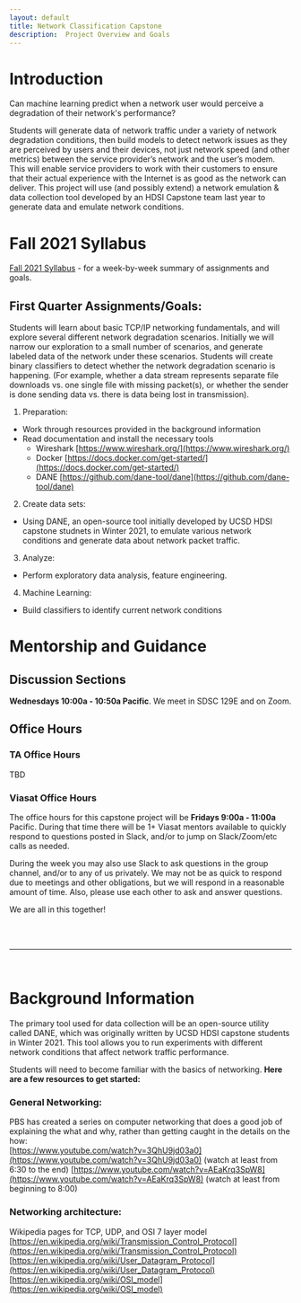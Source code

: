 ```yaml
---
layout: default
title: Network Classification Capstone
description:  Project Overview and Goals
---
```


# Introduction

Can machine learning predict when a network user would perceive a degradation of their network's performance?

Students will generate data of network traffic under a variety of network degradation conditions, then build models to detect network issues as they are perceived by users and their devices, not just network speed (and other metrics) between the service provider’s network and the user’s modem.  This will enable service providers to work with their customers to ensure that their actual experience with the Internet is as good as the network can deliver.  This project will use (and possibly extend) a network emulation & data collection tool developed by an HDSI Capstone team last year to generate data and emulate network conditions.


# Fall 2021 Syllabus
[Fall 2021 Syllabus](Fall_2021_syllabus.html) - for a week-by-week summary of assignments and goals.


## First Quarter Assignments/Goals:

Students will learn about basic TCP/IP networking fundamentals, and will explore several different network degradation scenarios.  Initially we will narrow our exploration to a small number of scenarios, and generate labeled data of the network under these scenarios.  Students will create binary classifiers to detect whether the network degradation scenario is happening.  (For example, whether a data stream represents separate file downloads vs. one single file with missing packet(s), or whether the sender is done sending data vs. there is data being lost in transmission).


1. Preparation:
  * Work through resources provided in the background information 
  * Read documentation and install the necessary tools
    * Wireshark [https://www.wireshark.org/](https://www.wireshark.org/)
    * Docker [https://docs.docker.com/get-started/](https://docs.docker.com/get-started/)
    * DANE [https://github.com/dane-tool/dane](https://github.com/dane-tool/dane)
2. Create data sets:
  * Using DANE, an open-source tool initially developed by UCSD HDSI capstone studnets in Winter 2021, to emulate various network conditions and generate data about network packet traffic.
3. Analyze:
  * Perform exploratory data analysis, feature engineering.
4. Machine Learning:
  * Build classifiers to identify current network conditions



# Mentorship and Guidance
## Discussion Sections
**Wednesdays 10:00a - 10:50a Pacific**.  We meet in SDSC 129E and on Zoom.


## Office Hours

### TA Office Hours
TBD

### Viasat Office Hours
The office hours for this capstone project will be **Fridays 9:00a - 11:00a** Pacific.  During that time there will be 1+ Viasat mentors available to quickly respond to questions posted in Slack, and/or to jump on Slack/Zoom/etc calls as needed.

During the week you may also use Slack to ask questions in the group channel, and/or to any of us privately.  We may not be as quick to respond due to meetings and other obligations, but we will respond in a reasonable amount of time.  Also, please use each other to ask and answer questions.

We are all in this together!

<br />
<br />
<hr />
<br />

# Background Information
The primary tool used for data collection will be an open-source utility called DANE, which was originally written by UCSD HDSI capstone students in Winter 2021.  This tool allows you to run experiments with different network conditions that affect network traffic performance.

Students will need to become familiar with the basics of networking.  **Here are a few resources to get started:** 

### General Networking:
PBS has created a series on computer networking that does a good job of explaining the what and why, rather than getting caught in the details on the how:  
[https://www.youtube.com/watch?v=3QhU9jd03a0](https://www.youtube.com/watch?v=3QhU9jd03a0) (watch at least from 6:30 to the end)
[https://www.youtube.com/watch?v=AEaKrq3SpW8](https://www.youtube.com/watch?v=AEaKrq3SpW8) (watch at least from beginning to 8:00)


### Networking architecture:
Wikipedia pages for TCP, UDP, and OSI 7 layer model
[https://en.wikipedia.org/wiki/Transmission_Control_Protocol](https://en.wikipedia.org/wiki/Transmission_Control_Protocol)  
[https://en.wikipedia.org/wiki/User_Datagram_Protocol](https://en.wikipedia.org/wiki/User_Datagram_Protocol)  
[https://en.wikipedia.org/wiki/OSI_model](https://en.wikipedia.org/wiki/OSI_model)

